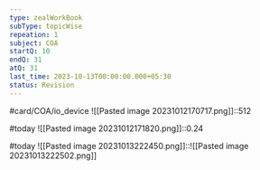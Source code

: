 ```yaml
---
type: zealWorkBook
subType: topicWise
repeation: 1
subject: COA
startQ: 10
endQ: 31
atQ: 31
last_time: 2023-10-13T00:00:00.000+05:30
status: Revision
---
```

#card/COA/io_device ![[Pasted image 20231012170717.png]]::512 <!--SR:!2023-11-15,14,290-->

#today ![[Pasted image 20231012171820.png]]::0.24

#today ![[Pasted image 20231013222450.png]]::![[Pasted image 20231013222502.png]]

